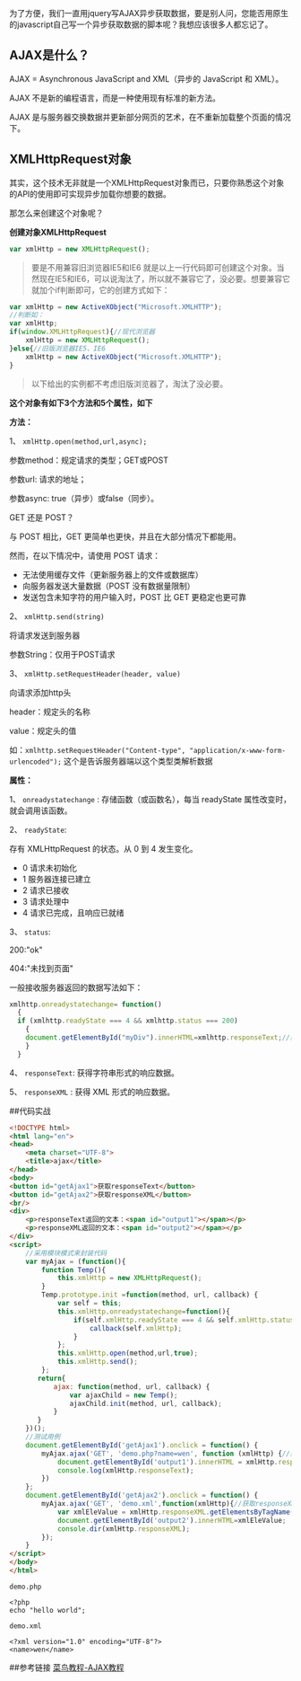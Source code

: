 为了方便，我们一直用jquery写AJAX异步获取数据，要是别人问，您能否用原生的javascript自己写一个异步获取数据的脚本呢？我想应该很多人都忘记了。

## AJAX是什么？
AJAX = Asynchronous JavaScript and XML（异步的 JavaScript 和 XML）。

AJAX 不是新的编程语言，而是一种使用现有标准的新方法。

AJAX 是与服务器交换数据并更新部分网页的艺术，在不重新加载整个页面的情况下。

## XMLHttpRequest对象
其实，这个技术无非就是一个XMLHttpRequest对象而已，只要你熟悉这个对象的API的使用即可实现异步加载你想要的数据。

那怎么来创建这个对象呢？

<!--more-->

**创建对象XMLHttpRequest**
```javascript
var xmlHttp = new XMLHttpRequest();
```
>要是不用兼容旧浏览器IE5和IE6 就是以上一行代码即可创建这个对象。当然现在IE5和IE6，可以说淘汰了，所以就不兼容它了，没必要。想要兼容它就加个if判断即可，它的创建方式如下：

```javascript
var xmlHttp = new ActiveXObject("Microsoft.XMLHTTP");
//判断如：
var xmlHttp;
if(window.XMLHttpRequest){//现代浏览器
    xmlHttp = new XMLHttpRequest();
}else{//旧版浏览器IE5、IE6
    xmlHttp = new ActiveXObject("Microsoft.XMLHTTP");
}
```
>以下给出的实例都不考虑旧版浏览器了，淘汰了没必要。

**这个对象有如下3个方法和5个属性，如下**

**方法：**

1、 `xmlHttp.open(method,url,async);`

参数method：规定请求的类型；GET或POST

参数url: 请求的地址；

参数async: true（异步）或false（同步）。

GET 还是 POST？
 
与 POST 相比，GET 更简单也更快，并且在大部分情况下都能用。
 
然而，在以下情况中，请使用 POST 请求：

 - 无法使用缓存文件（更新服务器上的文件或数据库）
 - 向服务器发送大量数据（POST 没有数据量限制）
 - 发送包含未知字符的用户输入时，POST 比 GET 更稳定也更可靠

2、 `xmlHttp.send(string)` 

将请求发送到服务器

参数String：仅用于POST请求

3、 `xmlHttp.setRequestHeader(header, value)` 

向请求添加http头

header：规定头的名称

value：规定头的值

如：`xmlhttp.setRequestHeader("Content-type", "application/x-www-form-urlencoded");`  这个是告诉服务器端以这个类型类解析数据

**属性：**

1、 `onreadystatechange` : 	存储函数（或函数名），每当 readyState 属性改变时，就会调用该函数。

2、 `readyState`: 

存有 XMLHttpRequest 的状态。从 0 到 4 发生变化。

- 0 请求未初始化
- 1 服务器连接已建立
- 2 请求已接收
- 3 请求处理中
- 4 请求已完成，且响应已就绪

3、 `status`: 

200:"ok"  

404:"未找到页面"

一般接收服务器返回的数据写法如下：

```javascript
xmlhttp.onreadystatechange= function()
  {
  if (xmlhttp.readyState === 4 && xmlhttp.status === 200)
    {
    document.getElementById("myDiv").innerHTML=xmlhttp.responseText;//获得字符串形式的响应数据。
    }
  } 
```

4、 `responseText`: 获得字符串形式的响应数据。

5、 `responseXML` : 获得 XML 形式的响应数据。

##代码实战

```html
<!DOCTYPE html>
<html lang="en">
<head>
    <meta charset="UTF-8">
    <title>ajax</title>
</head>
<body>
<button id="getAjax1">获取responseText</button>
<button id="getAjax2">获取responseXML</button>
<br/>
<div>
    <p>responseText返回的文本：<span id="output1"></span></p>
    <p>responseXML返回的文本：<span id="output2"></span></p>
</div>
<script>
    //采用模块模式来封装代码
    var myAjax = (function(){
        function Temp(){
            this.xmlHttp = new XMLHttpRequest();
        }
        Temp.prototype.init =function(method, url, callback) {
            var self = this;
            this.xmlHttp.onreadystatechange=function(){
                if(self.xmlHttp.readyState === 4 && self.xmlHttp.status === 200){
                    callback(self.xmlHttp);
                }
            };
            this.xmlHttp.open(method,url,true);
            this.xmlHttp.send();
        };
       return{
           ajax: function(method, url, callback) {
               var ajaxChild = new Temp();
               ajaxChild.init(method, url, callback);
           }
       }
    })();
    //测试用例
    document.getElementById('getAjax1').onclick = function() {
        myAjax.ajax('GET', 'demo.php?name=wen', function (xmlHttp) {//获取responseText文本数据
            document.getElementById('output1').innerHTML = xmlHttp.responseText;
            console.log(xmlHttp.responseText);
        })
    };
    document.getElementById('getAjax2').onclick = function() {
        myAjax.ajax('GET', 'demo.xml',function(xmlHttp){//获取responseXML文档对象
            var xmlEleValue = xmlHttp.responseXML.getElementsByTagName('name')[0].firstChild.nodeValue;
            document.getElementById('output2').innerHTML=xmlEleValue;
            console.dir(xmlHttp.responseXML);
        });
    }
</script>
</body>
</html>
```
`demo.php`

```
<?php
echo "hello world";
```

`demo.xml`

```
<?xml version="1.0" encoding="UTF-8"?>
<name>wen</name>
```

##参考链接
[菜鸟教程-AJAX教程](http://www.runoob.com/ajax/ajax-tutorial.html)



